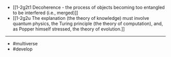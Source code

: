 - [[1-2g2t1 Decoherence - the process of objects becoming too entangled to be interfered (i.e., merged)]]
- [[1-2g2u The explanation (the theory of knowledge) must involve quantum physics, the Turing principle (the theory of computation), and, as Popper himself stressed, the theory of evolution.]]
---
- #multiverse
- #develop
